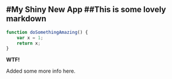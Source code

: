 #My Shiny New App
##This is some lovely markdown
----------
```javascript
function doSomethingAmazing() {
	var x = 1;
	return x;
}
```

**WTF!**

Added some more info here.
